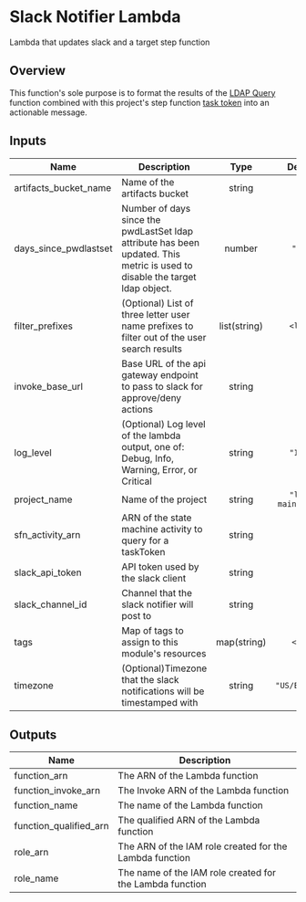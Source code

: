 # Slack Notifier Lambda

Lambda that updates slack and a target step function

## Overview

This function's sole purpose is to format the results of the [LDAP Query](/modules/lambda_functions/ldap_query) function combined with this project's step function [task token](https://docs.aws.amazon.com/step-functions/latest/dg/connect-to-resource.html#connect-wait-token) into an actionable message.

## Inputs

| Name | Description | Type | Default | Required |
|------|-------------|:----:|:-----:|:-----:|
| artifacts\_bucket\_name | Name of the artifacts bucket | string | n/a | yes |
| days\_since\_pwdlastset | Number of days since the pwdLastSet ldap attribute has been updated. This metric is used to disable the target ldap object. | number | `"120"` | no |
| filter\_prefixes | (Optional) List of three letter user name prefixes to filter out of the user search results | list(string) | `<list>` | no |
| invoke\_base\_url | Base URL of the api gateway endpoint to pass to slack for approve/deny actions | string | n/a | yes |
| log\_level | (Optional) Log level of the lambda output, one of: Debug, Info, Warning, Error, or Critical | string | `"Info"` | no |
| project\_name | Name of the project | string | `"ldap-maintainer"` | no |
| sfn\_activity\_arn | ARN of the state machine activity to query for a taskToken | string | n/a | yes |
| slack\_api\_token | API token used by the slack client | string | n/a | yes |
| slack\_channel\_id | Channel that the slack notifier will post to | string | n/a | yes |
| tags | Map of tags to assign to this module's resources | map(string) | `<map>` | no |
| timezone | (Optional)Timezone that the slack notifications will be timestamped with | string | `"US/Eastern"` | no |

## Outputs

| Name | Description |
|------|-------------|
| function\_arn | The ARN of the Lambda function |
| function\_invoke\_arn | The Invoke ARN of the Lambda function |
| function\_name | The name of the Lambda function |
| function\_qualified\_arn | The qualified ARN of the Lambda function |
| role\_arn | The ARN of the IAM role created for the Lambda function |
| role\_name | The name of the IAM role created for the Lambda function |

